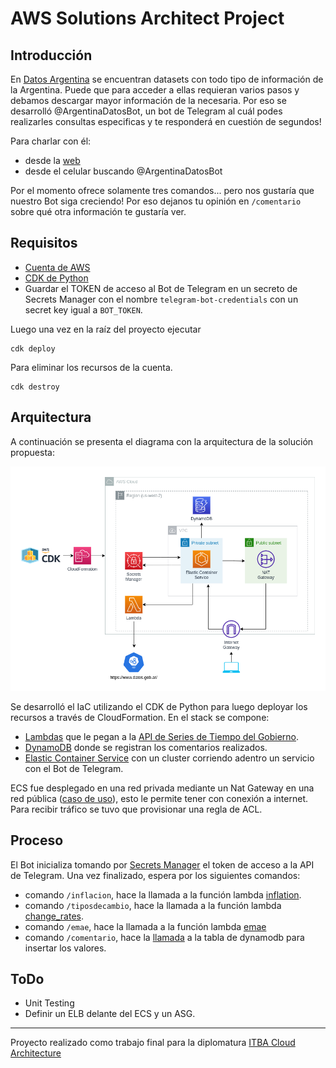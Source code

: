 # AWS Solutions Architect Project

## Introducción
En [Datos Argentina](https://datos.gob.ar/) se encuentran datasets con todo tipo de información de la Argentina. Puede que para acceder a ellas requieran varios pasos y debamos descargar mayor información de la necesaria. Por eso se desarrolló @ArgentinaDatosBot, un bot de Telegram al cuál podes realizarles consultas especificas y te responderá en cuestión de segundos!

Para charlar con él:
- desde la [web](https://web.telegram.org/k/#@ArgentinaDatosBot)
- desde el celular buscando @ArgentinaDatosBot 

Por el momento ofrece solamente tres comandos... pero nos gustaría que nuestro Bot siga creciendo! Por eso dejanos tu opinión en `/comentario` sobre qué otra información te gustaría ver. 


## Requisitos
- [Cuenta de AWS](https://aws.amazon.com/console/)
- [CDK de Python](https://docs.aws.amazon.com/cdk/api/v1/python/index.html)
- Guardar el TOKEN de acceso al Bot de Telegram en un secreto de Secrets Manager con el nombre `telegram-bot-credentials` con un secret key igual a `BOT_TOKEN`.

Luego una vez en la raíz del proyecto ejecutar
```
cdk deploy
```

Para eliminar los recursos de la cuenta.
```
cdk destroy
```

## Arquitectura

A continuación se presenta el diagrama con la arquitectura de la solución propuesta:

<p align="center">
  <img src="/img/diagram.png"/>
</p>

Se desarrolló el IaC utilizando el CDK de Python para luego deployar los recursos a través de CloudFormation. En el stack se compone:
- [Lambdas](https://github.com/nmema/argentina-datos-bot/blob/main/backend/component.py#L17-L38) que le pegan a la [API de Series de Tiempo del Gobierno](https://datosgobar.github.io/series-tiempo-ar-api/).
- [DynamoDB](https://github.com/nmema/argentina-datos-bot/blob/main/backend/component.py#L40-L44) donde se registran los comentarios realizados.
- [Elastic Container Service](https://github.com/nmema/argentina-datos-bot/blob/main/backend/ecs/infrastructure.py) con un cluster corriendo adentro un servicio con el Bot de Telegram.

ECS fue desplegado en una red privada mediante un Nat Gateway en una red pública ([caso de uso](https://docs.amazonaws.cn/en_us/vpc/latest/userguide/nat-gateway-scenarios.html#public-nat-gateway-overview)), esto le permite tener con conexión a internet. Para recibir tráfico se tuvo que provisionar una regla de ACL.

## Proceso
El Bot inicializa tomando por [Secrets Manager](https://github.com/nmema/argentina-datos-bot/blob/main/src/ecs/argentina-bot/utils/get_token.py#L9-L11) el token de acceso a la API de Telegram. Una vez finalizado, espera por los siguientes comandos:
- comando `/inflacion`, hace la llamada a la función lambda [inflation](https://github.com/nmema/argentina-datos-bot/blob/main/src/lambda/inflation.py).
- comando `/tiposdecambio`, hace la llamada a la función lambda [change_rates](https://github.com/nmema/argentina-datos-bot/blob/main/src/lambda/change_rates.py).
- comando `/emae`, hace la llamada a la función lambda [emae](https://github.com/nmema/argentina-datos-bot/blob/main/src/lambda/emae.py)
- comando `/comentario`, hace la [llamada](https://github.com/nmema/argentina-datos-bot/blob/main/src/ecs/argentina-bot/app.py#L133-L141) a la tabla de dynamodb para insertar los valores.

## ToDo
- Unit Testing
- Definir un ELB delante del ECS y un ASG.

--------------

Proyecto realizado como trabajo final para la diplomatura [ITBA Cloud Architecture](https://innovacion.itba.edu.ar/educacion-ejecutiva/tic/cloud-architecture/)